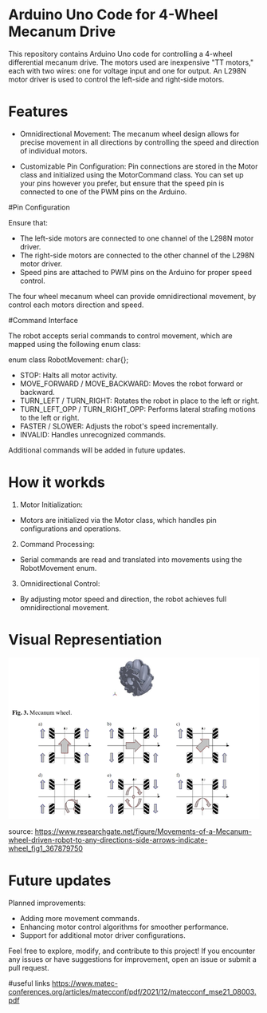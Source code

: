 # Arduino Uno Code for 4-Wheel Mecanum Drive

This repository contains Arduino Uno code for controlling a 4-wheel differential mecanum drive. The motors used are inexpensive "TT motors," each with two wires: one for voltage input and one for output. An L298N motor driver is used to control the left-side and right-side motors.

# Features

* Omnidirectional Movement: The mecanum wheel design allows for precise movement in all directions by controlling the speed and direction of individual motors.

* Customizable Pin Configuration: Pin connections are stored in the Motor class and initialized using the MotorCommand class. You can set up your pins however you prefer, but ensure that the speed pin is connected to one of the PWM pins on the Arduino.

#Pin Configuration 

Ensure that:

* The left-side motors are connected to one channel of the L298N motor driver.
* The right-side motors are connected to the other channel of the L298N motor driver.
* Speed pins are attached to PWM pins on the Arduino for proper speed control.

The four wheel mecanum wheel can provide omnidirectional movement, by control each motors direction and speed.

#Command Interface

The robot accepts serial commands to control movement, which are mapped using the following enum class:

enum class RobotMovement: char{};

* STOP: Halts all motor activity.
* MOVE_FORWARD / MOVE_BACKWARD: Moves the robot forward or backward.
* TURN_LEFT / TURN_RIGHT: Rotates the robot in place to the left or right.
* TURN_LEFT_OPP / TURN_RIGHT_OPP: Performs lateral strafing motions to the left or right.
* FASTER / SLOWER: Adjusts the robot's speed incrementally.
* INVALID: Handles unrecognized commands.

Additional commands will be added in future updates.

# How it workds

1. Motor Initialization:
*  Motors are initialized via the Motor class, which handles pin configurations and operations.
2. Command Processing:
* Serial commands are read and translated into movements using the RobotMovement enum.
3. Omnidirectional Control:
* By adjusting motor speed and direction, the robot achieves full omnidirectional movement.


# Visual Representiation

![alt text](README_IMAGES/MecanumWheelDiagram.png)

source: https://www.researchgate.net/figure/Movements-of-a-Mecanum-wheel-driven-robot-to-any-directions-side-arrows-indicate-wheel_fig1_367879750

# Future updates
Planned improvements:

* Adding more movement commands.
* Enhancing motor control algorithms for smoother performance.
* Support for additional motor driver configurations.


Feel free to explore, modify, and contribute to this project! If you encounter any issues or have suggestions for improvement, open an issue or submit a pull request.

#useful links
https://www.matec-conferences.org/articles/matecconf/pdf/2021/12/matecconf_mse21_08003.pdf
